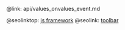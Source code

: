 @link: api/values_onvalues_event.md

@seolinktop: [js framework](https://webix.com)
@seolink: [toolbar](https://webix.com/widget/toolbar/)
